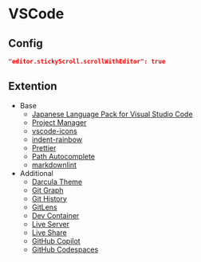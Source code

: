 # VSCode

## Config

```json
"editor.stickyScroll.scrollWithEditor": true
```

## Extention

- Base
  - [Japanese Language Pack for Visual Studio Code](https://marketplace.visualstudio.com/items?itemName=MS-CEINTL.vscode-language-pack-ja)
  - [Project Manager](https://marketplace.visualstudio.com/items?itemName=alefragnani.project-manager)
  - [vscode-icons](https://marketplace.visualstudio.com/items?itemName=vscode-icons-team.vscode-icons)
  - [indent-rainbow](https://marketplace.visualstudio.com/items?itemName=oderwat.indent-rainbow)
  - [Prettier](https://marketplace.visualstudio.com/items?itemName=esbenp.prettier-vscode)
  - [Path Autocomplete](https://marketplace.visualstudio.com/items?itemName=ionutvmi.path-autocomplete)
  - [markdownlint](https://marketplace.visualstudio.com/items?itemName=DavidAnson.vscode-markdownlint)
- Additional
  - [Darcula Theme](https://marketplace.visualstudio.com/items?itemName=rokoroku.vscode-theme-darcula)
  - [Git Graph](https://marketplace.visualstudio.com/items?itemName=mhutchie.git-graph)
  - [Git History](https://marketplace.visualstudio.com/items?itemName=donjayamanne.githistory)
  - [GitLens](https://marketplace.visualstudio.com/items?itemName=eamodio.gitlens)
  - [Dev Container](https://marketplace.visualstudio.com/items?itemName=ms-vscode-remote.remote-containers)
  - [Live Server](https://marketplace.visualstudio.com/items?itemName=ritwickdey.LiveServer)
  - [Live Share](https://marketplace.visualstudio.com/items?itemName=MS-vsliveshare.vsliveshare)
  - [GitHub Copilot](https://marketplace.visualstudio.com/items?itemName=GitHub.copilot)
  - [GitHub Codespaces](https://marketplace.visualstudio.com/items?itemName=GitHub.codespaces)
